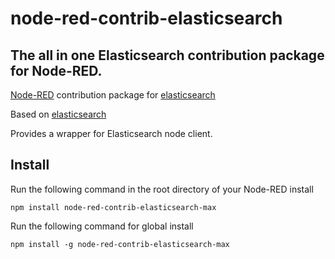 
# node-red-contrib-elasticsearch

## The all in one Elasticsearch contribution package for Node-RED.

[Node-RED][1] contribution package for [elasticsearch][2]

Based on [elasticsearch][2] 

Provides a wrapper for Elasticsearch node client.


## Install

Run the following command in the root directory of your Node-RED install

    npm install node-red-contrib-elasticsearch-max

Run the following command for global install

    npm install -g node-red-contrib-elasticsearch-max


[1]:https://nodered.org
[2]:https://www.npmjs.com/package/elasticsearch
